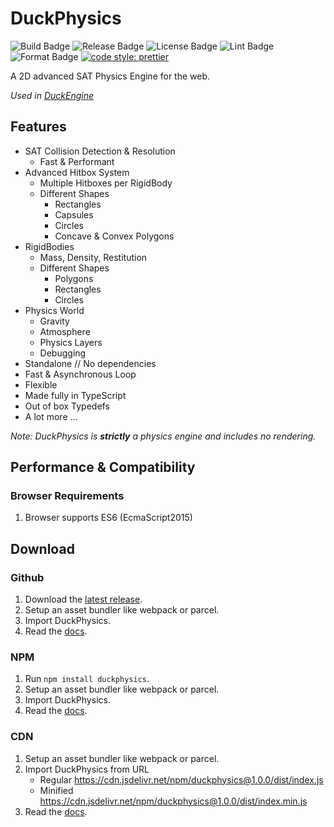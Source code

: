 # DuckPhysics

![Build Badge](https://img.shields.io/github/workflow/status/ksplatdev/DuckPhysics/CodeQL?style=flat-square)
![Release Badge](https://img.shields.io/github/v/release/ksplatdev/DuckPhysics?style=flat-square)
![License Badge](https://img.shields.io/github/license/ksplatdev/DuckPhysics?label=license&style=flat-square)
![Lint Badge](https://github.com/ksplatdev/DuckPhysics/actions/workflows/lint.yml/badge.svg)
![Format Badge](https://github.com/ksplatdev/DuckPhysics/actions/workflows/format.yml/badge.svg)
[![code style: prettier](https://img.shields.io/badge/code_style-prettier-ff69b4.svg?style=flat-square)](https://github.com/prettier/prettier)

A 2D advanced SAT Physics Engine for the web.

*Used in [DuckEngine](https://github.com/ksplatdev/DuckEngine)*

## Features

- SAT Collision Detection & Resolution
  - Fast & Performant
- Advanced Hitbox System
  - Multiple Hitboxes per RigidBody
  - Different Shapes
    - Rectangles
    - Capsules
    - Circles
    - Concave & Convex Polygons
- RigidBodies
  - Mass, Density, Restitution
  - Different Shapes
    - Polygons
    - Rectangles
    - Circles
- Physics World
  - Gravity
  - Atmosphere
  - Physics Layers
  - Debugging
- Standalone // No dependencies
- Fast & Asynchronous Loop
- Flexible
- Made fully in TypeScript
- Out of box Typedefs
- A lot more ...

*Note: DuckPhysics is **strictly** a physics engine and includes no rendering.*

## Performance & Compatibility

### Browser Requirements

1. Browser supports ES6 (EcmaScript2015)

## Download

### Github

1. Download the [latest release](https://github.com/ksplatdev/DuckPhysics/releases/latest).
2. Setup an asset bundler like webpack or parcel.
3. Import DuckPhysics.
4. Read the [docs](https://ksplatdev.github.io/DuckPhysics/).

### NPM

1. Run `npm install duckphysics`.
2. Setup an asset bundler like webpack or parcel.
3. Import DuckPhysics.
4. Read the [docs](https://ksplatdev.github.io/DuckPhysics/).

### CDN

1. Setup an asset bundler like webpack or parcel.
2. Import DuckPhysics from URL
   - Regular <https://cdn.jsdelivr.net/npm/duckphysics@1.0.0/dist/index.js>
   - Minified <https://cdn.jsdelivr.net/npm/duckphysics@1.0.0/dist/index.min.js>
3. Read the [docs](https://ksplatdev.github.io/DuckPhysics/).
